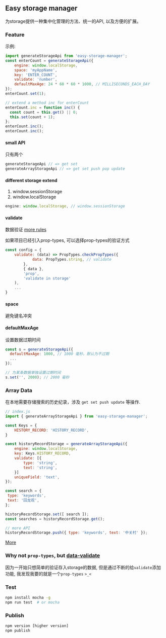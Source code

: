## Easy storage manager

为storage提供一种集中化管理的方法、统一的API, 以及方便的扩展。

### Feature

示例:

```js
import generateStorageApi from 'easy-storage-manager';
const enterCount = generateStorageApi({
    engine: window.localStorage,
    space: 'myAppName',
    key: 'ENTER_COUNT',
    validate: 'number',
    defaultMaxAge: 24 * 60 * 60 * 1000, // MILLISECONDS_EACH_DAY
});
enterCount.set(1);

// extend a method inc for enterCount
enterCount.inc = function inc() {
  const count = this.get() || 0;
  this.set(count + 1);
};
enterCount.inc();
enterCount.inc();
```

#### small API

只有两个

```js
generateStorageApi // => get set 
generateArrayStorageApi // => get set push pop update
```

#### different storage extend

1. window.sessionStorage
2. window.localStorage

```js
engine: window.localStorage, // window.sessionStorage
```

#### validate

数据验证 [more rules](https://github.com/konglx90/data-validate)

如果项目已经引入prop-types, 可以选择prop-types的验证方式

```js
const config = {
    validate: (data) => PropTypes.checkPropTypes({ 
            data: PropTypes.string, // validate
        },
        { data },
        'prop',
        'validate in storage'
    ),
    ...
}
```

#### space

避免键名冲突

#### defaultMaxAge

设置数据过期时间

```js
const s = generateStorageApi({
  defaultMaxAge: 1000, // 1000 毫秒，默认为不过期
  ...
});

// 为某条数据单独设置过期时间
s.set('', 2000); // 2000 毫秒
```

### Array Data

在本地需要存储搜索的历史纪录，涉及 `get set push update` 等操作.

```js
// index.js
import { generateArrayStorageApi } from 'easy-storage-manager';

const Keys = {
    HISTORY_RECORD: 'HISTORY_RECORD',
}

const historyRecordStorage = generateArrayStorageApi({
    engine: window.localStorage,
    key: Keys.HISTORY_RECORD,
    validate: [{
        type: 'string',
        text: 'string',
    }]
    uniqueField: 'text',
});

const search = {
 type: 'keywords',
 text: '回龙观',
};

historyRecordStorage.set([ search ]);
const searches = historyRecordStorage.get();

// more API
historyRecordStorage.push({ type: 'keywords', text: '中关村' });
```

[More](https://github.com/konglx90/easy-storage-manager/blob/master/doc.md)

### Why not `prop-types`, but [data-validate](https://github.com/konglx90/data-validate)

因为一开始只想简单的验证存入storage的数据, 但是通过不断的给`validate`添加功能, 我发现我要的就是一个`prop-types` `>_<`

### Test

```sh
npm install mocha -g
npm run test  # or mocha
```

### Publish

```js
npm version [higher version]
npm publish
```
